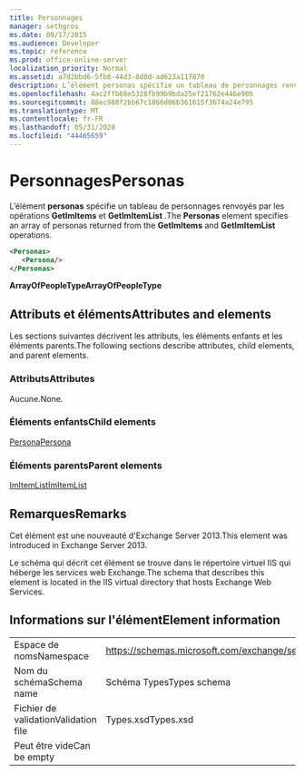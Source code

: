 ```yaml
---
title: Personnages
manager: sethgros
ms.date: 09/17/2015
ms.audience: Developer
ms.topic: reference
ms.prod: office-online-server
localization_priority: Normal
ms.assetid: a7d2bbd6-5fb8-44d3-8d0d-ad623a117870
description: L’élément personas spécifie un tableau de personnages renvoyés par les opérations GetImItems et GetImItemList.
ms.openlocfilehash: 4ac2ffb68e5328fb99b9bda25ef21762e446e90b
ms.sourcegitcommit: 88ec988f2bb67c1866d06b361615f3674a24e795
ms.translationtype: MT
ms.contentlocale: fr-FR
ms.lasthandoff: 05/31/2020
ms.locfileid: "44465659"
---
```

# <a name="personas"></a><span data-ttu-id="c959c-103">Personnages</span><span class="sxs-lookup"><span data-stu-id="c959c-103">Personas</span></span>

<span data-ttu-id="c959c-104">L’élément **personas** spécifie un tableau de personnages renvoyés par les opérations **GetImItems** et **GetImItemList** .</span><span class="sxs-lookup"><span data-stu-id="c959c-104">The **Personas** element specifies an array of personas returned from the **GetImItems** and **GetImItemList** operations.</span></span> 
  
```XML
<Personas>
   <Persona/>
</Personas>
```

 <span data-ttu-id="c959c-105">**ArrayOfPeopleType**</span><span class="sxs-lookup"><span data-stu-id="c959c-105">**ArrayOfPeopleType**</span></span>
## <a name="attributes-and-elements"></a><span data-ttu-id="c959c-106">Attributs et éléments</span><span class="sxs-lookup"><span data-stu-id="c959c-106">Attributes and elements</span></span>

<span data-ttu-id="c959c-107">Les sections suivantes décrivent les attributs, les éléments enfants et les éléments parents.</span><span class="sxs-lookup"><span data-stu-id="c959c-107">The following sections describe attributes, child elements, and parent elements.</span></span>
  
### <a name="attributes"></a><span data-ttu-id="c959c-108">Attributs</span><span class="sxs-lookup"><span data-stu-id="c959c-108">Attributes</span></span>

<span data-ttu-id="c959c-109">Aucune.</span><span class="sxs-lookup"><span data-stu-id="c959c-109">None.</span></span>
  
### <a name="child-elements"></a><span data-ttu-id="c959c-110">Éléments enfants</span><span class="sxs-lookup"><span data-stu-id="c959c-110">Child elements</span></span>

[<span data-ttu-id="c959c-111">Persona</span><span class="sxs-lookup"><span data-stu-id="c959c-111">Persona</span></span>](persona.md)
  
### <a name="parent-elements"></a><span data-ttu-id="c959c-112">Éléments parents</span><span class="sxs-lookup"><span data-stu-id="c959c-112">Parent elements</span></span>

[<span data-ttu-id="c959c-113">ImItemList</span><span class="sxs-lookup"><span data-stu-id="c959c-113">ImItemList</span></span>](imitemlist.md)
  
## <a name="remarks"></a><span data-ttu-id="c959c-114">Remarques</span><span class="sxs-lookup"><span data-stu-id="c959c-114">Remarks</span></span>

<span data-ttu-id="c959c-115">Cet élément est une nouveauté d'Exchange Server 2013.</span><span class="sxs-lookup"><span data-stu-id="c959c-115">This element was introduced in Exchange Server 2013.</span></span>
  
<span data-ttu-id="c959c-116">Le schéma qui décrit cet élément se trouve dans le répertoire virtuel IIS qui héberge les services web Exchange.</span><span class="sxs-lookup"><span data-stu-id="c959c-116">The schema that describes this element is located in the IIS virtual directory that hosts Exchange Web Services.</span></span>
  
## <a name="element-information"></a><span data-ttu-id="c959c-117">Informations sur l'élément</span><span class="sxs-lookup"><span data-stu-id="c959c-117">Element information</span></span>

|||
|:-----|:-----|
|<span data-ttu-id="c959c-118">Espace de noms</span><span class="sxs-lookup"><span data-stu-id="c959c-118">Namespace</span></span>  <br/> |https://schemas.microsoft.com/exchange/services/2006/types  <br/> |
|<span data-ttu-id="c959c-119">Nom du schéma</span><span class="sxs-lookup"><span data-stu-id="c959c-119">Schema name</span></span>  <br/> |<span data-ttu-id="c959c-120">Schéma Types</span><span class="sxs-lookup"><span data-stu-id="c959c-120">Types schema</span></span>  <br/> |
|<span data-ttu-id="c959c-121">Fichier de validation</span><span class="sxs-lookup"><span data-stu-id="c959c-121">Validation file</span></span>  <br/> |<span data-ttu-id="c959c-122">Types.xsd</span><span class="sxs-lookup"><span data-stu-id="c959c-122">Types.xsd</span></span>  <br/> |
|<span data-ttu-id="c959c-123">Peut être vide</span><span class="sxs-lookup"><span data-stu-id="c959c-123">Can be empty</span></span>  <br/> ||
   

